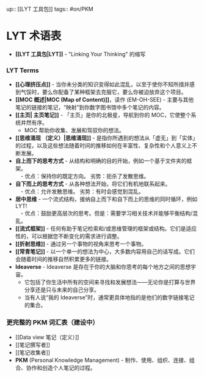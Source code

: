 up:: [[LYT 工具包]]
tags:: #on/PKM 

# LYT 术语表
- **[[LYT 工具包|LYT]]** - "Linking Your Thinking" 的缩写

### LYT Terms
- **[[心理挤压点]]** - 当你未分类的知识变得如此混乱，以至于使你不知所措并感到气馁时，要么你配备了某种框架去克服它，要么你被迫放弃这个项目。
- **[[MOC 概述|MOC (Map of Content)]]**，读作 (EM-OH-SEE) - 主要与其他笔记的链接的笔记，“映射”到你数字图书馆中多个笔记的内容。
- **[[主页| 主页笔记]]** - 「主页」是你的北极星，导航到你的 MOC，它使整个系统井然有序。
	- MOC 帮助你收集、发展和驾驭你的想法。
- **[[思维涌现 （定义）|思维涌现]]** - 是指你所遇到的想法从「虚无」到「实体」的过程，以及这些想法随着时间的推移如何在丰富性、复杂性和个人意义上不断发展。
- **自上而下的思考方式** - 从结构和明确的目的开始，例如一个基于文件夹的框架。  
　- 优点：保持你的既定方向。 劣势：扼杀了发散思维。
- **自下而上的思考方式** - 从各种想法开始，将它们有机地联系起来。  
　- 优点：允许发散思维。 劣势：有时会感觉到混乱。
- **居中思维** - 一个流式结构，接纳自上而下和自下而上的思维的同时循环，例如 LYT!  
　- 优点：鼓励更高层次的思考。但是：需要学习相关技术并能够平衡结构/混乱。
-   **[[流式框架]]** - 任何有助于笔记检索和/或思维管理的框架或结构。它们是适应性的，可以根据您不断变化的需求进行调整。
-   **[[折射思维]]** - 通过另一个事物的视角来思考一个事物。
-   **[[常青笔记]]** - 以一个单一的想法为中心，大多数内容用自己的话写成。它们会随着时间的推移自然积累更多的链接。
-   **Ideaverse** - Ideaverse 是存在于你的大脑和你思考的每个地方之间的思想宇宙。
    -   它包括了你生活中所有的空间来寻找和发展想法——无论你是打算与世界分享还是只与未来的自己分享。
    -   当有人说“我的 Ideaverse”时，通常更具体地指的是他们的数字链接笔记的集合。

### 更完整的 PKM 词汇表（建设中）
- [[Data view 笔记（定义）]]
- [[笔记撰写者]]
- [[笔记收集者]]
- **PKM** (Personal Knowledge Management) - 制作、使用、组织、连接、组合、协作和创造个人笔记的过程。